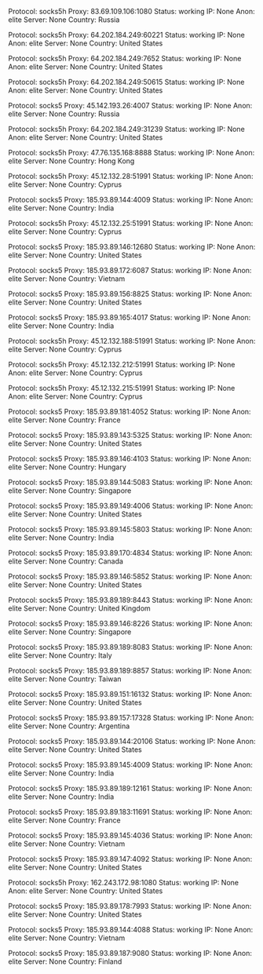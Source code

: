 Protocol: socks5h
Proxy: 83.69.109.106:1080
Status: working
IP: None
Anon: elite
Server: None
Country: Russia

Protocol: socks5h
Proxy: 64.202.184.249:60221
Status: working
IP: None
Anon: elite
Server: None
Country: United States

Protocol: socks5h
Proxy: 64.202.184.249:7652
Status: working
IP: None
Anon: elite
Server: None
Country: United States

Protocol: socks5h
Proxy: 64.202.184.249:50615
Status: working
IP: None
Anon: elite
Server: None
Country: United States

Protocol: socks5
Proxy: 45.142.193.26:4007
Status: working
IP: None
Anon: elite
Server: None
Country: Russia

Protocol: socks5h
Proxy: 64.202.184.249:31239
Status: working
IP: None
Anon: elite
Server: None
Country: United States

Protocol: socks5h
Proxy: 47.76.135.168:8888
Status: working
IP: None
Anon: elite
Server: None
Country: Hong Kong

Protocol: socks5h
Proxy: 45.12.132.28:51991
Status: working
IP: None
Anon: elite
Server: None
Country: Cyprus

Protocol: socks5
Proxy: 185.93.89.144:4009
Status: working
IP: None
Anon: elite
Server: None
Country: India

Protocol: socks5h
Proxy: 45.12.132.25:51991
Status: working
IP: None
Anon: elite
Server: None
Country: Cyprus

Protocol: socks5
Proxy: 185.93.89.146:12680
Status: working
IP: None
Anon: elite
Server: None
Country: United States

Protocol: socks5
Proxy: 185.93.89.172:6087
Status: working
IP: None
Anon: elite
Server: None
Country: Vietnam

Protocol: socks5
Proxy: 185.93.89.156:8825
Status: working
IP: None
Anon: elite
Server: None
Country: United States

Protocol: socks5
Proxy: 185.93.89.165:4017
Status: working
IP: None
Anon: elite
Server: None
Country: India

Protocol: socks5h
Proxy: 45.12.132.188:51991
Status: working
IP: None
Anon: elite
Server: None
Country: Cyprus

Protocol: socks5h
Proxy: 45.12.132.212:51991
Status: working
IP: None
Anon: elite
Server: None
Country: Cyprus

Protocol: socks5h
Proxy: 45.12.132.215:51991
Status: working
IP: None
Anon: elite
Server: None
Country: Cyprus

Protocol: socks5
Proxy: 185.93.89.181:4052
Status: working
IP: None
Anon: elite
Server: None
Country: France

Protocol: socks5
Proxy: 185.93.89.143:5325
Status: working
IP: None
Anon: elite
Server: None
Country: United States

Protocol: socks5
Proxy: 185.93.89.146:4103
Status: working
IP: None
Anon: elite
Server: None
Country: Hungary

Protocol: socks5
Proxy: 185.93.89.144:5083
Status: working
IP: None
Anon: elite
Server: None
Country: Singapore

Protocol: socks5
Proxy: 185.93.89.149:4006
Status: working
IP: None
Anon: elite
Server: None
Country: United States

Protocol: socks5
Proxy: 185.93.89.145:5803
Status: working
IP: None
Anon: elite
Server: None
Country: India

Protocol: socks5
Proxy: 185.93.89.170:4834
Status: working
IP: None
Anon: elite
Server: None
Country: Canada

Protocol: socks5
Proxy: 185.93.89.146:5852
Status: working
IP: None
Anon: elite
Server: None
Country: United States

Protocol: socks5
Proxy: 185.93.89.189:8443
Status: working
IP: None
Anon: elite
Server: None
Country: United Kingdom

Protocol: socks5
Proxy: 185.93.89.146:8226
Status: working
IP: None
Anon: elite
Server: None
Country: Singapore

Protocol: socks5
Proxy: 185.93.89.189:8083
Status: working
IP: None
Anon: elite
Server: None
Country: Italy

Protocol: socks5
Proxy: 185.93.89.189:8857
Status: working
IP: None
Anon: elite
Server: None
Country: Taiwan

Protocol: socks5
Proxy: 185.93.89.151:16132
Status: working
IP: None
Anon: elite
Server: None
Country: United States

Protocol: socks5
Proxy: 185.93.89.157:17328
Status: working
IP: None
Anon: elite
Server: None
Country: Argentina

Protocol: socks5
Proxy: 185.93.89.144:20106
Status: working
IP: None
Anon: elite
Server: None
Country: United States

Protocol: socks5
Proxy: 185.93.89.145:4009
Status: working
IP: None
Anon: elite
Server: None
Country: India

Protocol: socks5
Proxy: 185.93.89.189:12161
Status: working
IP: None
Anon: elite
Server: None
Country: India

Protocol: socks5
Proxy: 185.93.89.183:11691
Status: working
IP: None
Anon: elite
Server: None
Country: France

Protocol: socks5
Proxy: 185.93.89.145:4036
Status: working
IP: None
Anon: elite
Server: None
Country: Vietnam

Protocol: socks5
Proxy: 185.93.89.147:4092
Status: working
IP: None
Anon: elite
Server: None
Country: United States

Protocol: socks5h
Proxy: 162.243.172.98:1080
Status: working
IP: None
Anon: elite
Server: None
Country: United States

Protocol: socks5
Proxy: 185.93.89.178:7993
Status: working
IP: None
Anon: elite
Server: None
Country: United States

Protocol: socks5
Proxy: 185.93.89.144:4088
Status: working
IP: None
Anon: elite
Server: None
Country: Vietnam

Protocol: socks5
Proxy: 185.93.89.187:9080
Status: working
IP: None
Anon: elite
Server: None
Country: Finland

